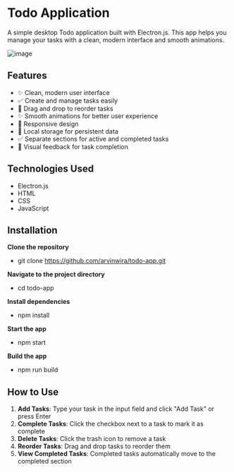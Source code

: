 # Todo Application

A simple desktop Todo application built with Electron.js. 
This app helps you manage your tasks with a clean, modern interface and smooth animations.

![image](https://github.com/user-attachments/assets/a0137e3a-0423-4294-81ed-2d1a3b3a3145)

## Features

- ✨ Clean, modern user interface
- ✅ Create and manage tasks easily
- 🔄 Drag and drop to reorder tasks
- ✨ Smooth animations for better user experience
- 📱 Responsive design
- 💾 Local storage for persistent data
- ✅ Separate sections for active and completed tasks
- 🎯 Visual feedback for task completion

## Technologies Used

- Electron.js
- HTML
- CSS
- JavaScript

## Installation

**Clone the repository**

- git clone https://github.com/arvinwira/todo-app.git

**Navigate to the project directory**

- cd todo-app

**Install dependencies**

- npm install

**Start the app**

- npm start

**Build the app**

- npm run build

## How to Use

1. **Add Tasks**: Type your task in the input field and click "Add Task" or press Enter
2. **Complete Tasks**: Click the checkbox next to a task to mark it as complete
3. **Delete Tasks**: Click the trash icon to remove a task
4. **Reorder Tasks**: Drag and drop tasks to reorder them
5. **View Completed Tasks**: Completed tasks automatically move to the completed section
